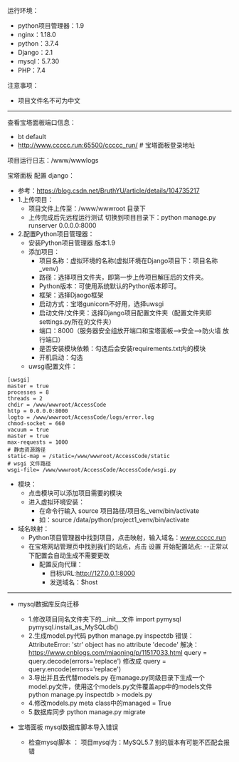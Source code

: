 运行环境：
- python项目管理器：1.9
- nginx：1.18.0
- python：3.7.4
- Django：2.1
- mysql：5.7.30
- PHP：7.4

注意事项：
- 项目文件名不可为中文
******
查看宝塔面板端口信息：
   - bt default
   - http://www.ccccc.run:65500/ccccc_run/  # 宝塔面板登录地址

项目运行日志：/www/wwwlogs


宝塔面板 配置 django：
   - 参考：https://blog.csdn.net/BruthYU/article/details/104735217
   - 1.上传项目：
     - 项目文件上传至：/www/wwwroot 目录下
     - 上传完成后先远程运行测试 切换到项目目录下：python manage.py runserver 0.0.0.0:8000
   - 2.配置Python项目管理器：
       - 安装Python项目管理器 版本1.9
       - 添加项目：            
            - 项目名称：虚拟环境的名称(虚拟环境在Django项目下：项目名称_venv)
            - 路径：选择项目文件夹，即第一步上传项目解压后的文件夹。
            - Python版本：可使用系统默认的Python版本即可。
            - 框架：选择Djaogo框架
            - 启动方式：宝塔gunicorn不好用，选择uwsgi
            - 启动文件/文件夹：选择Django项目配置文件夹（配置文件夹即settings.py所在的文件夹）
            - 端口：8000（服务器安全组放开端口和宝塔面板-->安全-->防火墙 放行端口）
            - 是否安装模块依赖：勾选后会安装requirements.txt内的模块
            - 开机启动：勾选
       - uwsgi配置文件：
              
       
    [uwsgi]
    master = true
    processes = 8
    threads = 2
    chdir = /www/wwwroot/AccessCode
    http = 0.0.0.0:8000
    logto = /www/wwwroot/AccessCode/logs/error.log
    chmod-socket = 660
    vacuum = true
    master = true
    max-requests = 1000
    # 静态资源路径
    static-map = /static=/www/wwwroot/AccessCode/static
    # wsgi 文件路径
    wsgi-file= /www/wwwroot/AccessCode/AccessCode/wsgi.py
 - 模块：
    - 点击模块可以添加项目需要的模块
    - 进入虚拟环境安装：
        - 在命令行输入 source 项目路径/项目名_venv/bin/activate
        - 如：source /data/python/project1_venv/bin/activate
 - 域名映射：
    - Python项目管理器中找到项目，点击映射，输入域名：www.ccccc.run
    - 在宝塔网站管理页中找到我们的站点，点击 设置 开始配置站点:
        --正常以下配置会自动生成不需要更改
        - 配置反向代理：
            - 目标URL:http://127.0.0.1:8000
            - 发送域名：$host
*******
- mysql数据库反向迁移
    - 1.修改项目同名文件夹下的__init__文件
        import pymysql
        pymysql.install_as_MySQLdb()
    - 2.生成model.py代码
        python manage.py inspectdb
        错误：AttributeError: 'str' object has no attribute 'decode'
        解决：https://www.cnblogs.com/miaoning/p/11517033.html
        query = query.decode(errors='replace') 修改成 query = query.encode(errors='replace')
    - 3.导出并且去代替models.py 在manage.py同级目录下生成一个model.py文件，使用这个models.py文件覆盖app中的models文件
        python manage.py inspectdb > models.py
    - 4.修改models.py meta class中的managed = True
    - 5.数据库同步 python manage.py migrate
    
- 宝塔面板 mysql数据库脚本导入错误
    - 检查mysql脚本 ： 项目mysql为：MySQL5.7  别的版本有可能不匹配会报错
